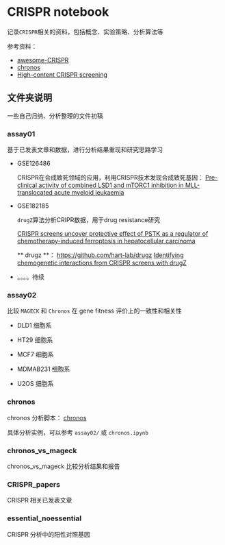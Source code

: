 
# CRISPR notebook


记录`CRISPR`相关的资料，包括概念、实验策略、分析算法等

参考资料：

+ [awesome-CRISPR](https://github.com/davidliwei/awesome-CRISPR)
+ [chronos](https://github.com/broadinstitute/chronos)
+ [High-content CRISPR screening](https://www.nature.com/articles/s43586-021-00093-4)


## 文件夹说明

一些自己归纳、分析整理的文件初稿


### assay01

基于已发表文章和数据，进行分析结果重现和研究思路学习

+ GSE126486

	CRISPR在合成致死领域的应用，利用CRISPR技术发现合成致死基因： [Pre-clinical activity of combined LSD1 and mTORC1 inhibition in MLL-translocated acute myeloid leukaemia](https://www.nature.com/articles/s41375-019-0659-6)

+ GSE182185

	`drugZ`算法分析CRIPR数据，用于drug resistance研究
	
	[CRISPR screens uncover protective effect of PSTK as a regulator of chemotherapy-induced ferroptosis in hepatocellular carcinoma](https://molecular-cancer.biomedcentral.com/articles/10.1186/s12943-021-01466-9)
	
	** drugz **： https://github.com/hart-lab/drugz
	[Identifying chemogenetic interactions from CRISPR screens with drugZ](https://genomemedicine.biomedcentral.com/articles/10.1186/s13073-019-0665-3)
	
	
+ 。。。。待续



### assay02

比较 `MAGECK` 和 `Chronos` 在 gene fitness 评价上的一致性和相关性

+ DLD1 细胞系

+ HT29 细胞系

+ MCF7 细胞系

+ MDMAB231 细胞系

+ U2OS 细胞系

### chronos

chronos 分析脚本： [chronos](https://github.com/broadinstitute/chronos)

具体分析实例，可以参考 `assay02/` 或 `chronos.ipynb`


### chronos_vs_mageck

chronos_vs_mageck 比较分析结果和报告


### CRISPR_papers

CRISPR 相关已发表文章


### essential_noessential

CRISPR 分析中的阳性对照基因


